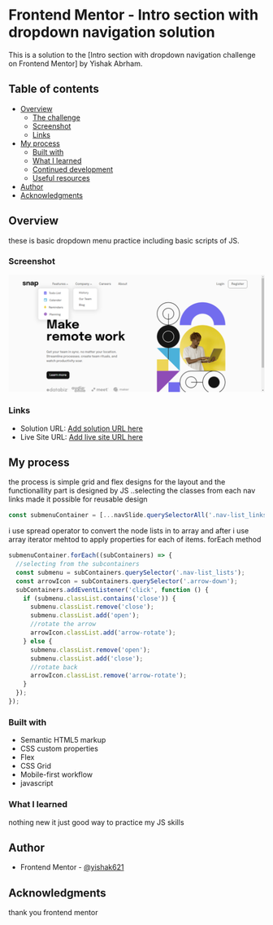 # Frontend Mentor - Intro section with dropdown navigation solution

This is a solution to the [Intro section with dropdown navigation challenge on Frontend Mentor] by Yishak Abrham.

## Table of contents

- [Overview](#overview)
  - [The challenge](#the-challenge)
  - [Screenshot](#screenshot)
  - [Links](#links)
- [My process](#my-process)
  - [Built with](#built-with)
  - [What I learned](#what-i-learned)
  - [Continued development](#continued-development)
  - [Useful resources](#useful-resources)
- [Author](#author)
- [Acknowledgments](#acknowledgments)

## Overview

these is basic dropdown menu practice including basic scripts of JS.

### Screenshot

![](/yisscreen.png)

### Links

- Solution URL: [Add solution URL here](https://your-solution-url.com)
- Live Site URL: [Add live site URL here](https://your-live-site-url.com)

## My process

the process is simple grid and flex designs for the layout and the functionallity part is designed by JS ..selecting the classes from each nav links made it possible for reusable design

```js
const submenuContainer = [...navSlide.querySelectorAll('.nav-list_links')];
```

i use spread operator to convert the node lists in to array and after i use array iterator mehtod to apply properties for each of items. forEach method

```js
submenuContainer.forEach((subContainers) => {
  //selecting from the subcontainers
  const submenu = subContainers.querySelector('.nav-list_lists');
  const arrowIcon = subContainers.querySelector('.arrow-down');
  subContainers.addEventListener('click', function () {
    if (submenu.classList.contains('close')) {
      submenu.classList.remove('close');
      submenu.classList.add('open');
      //rotate the arrow
      arrowIcon.classList.add('arrow-rotate');
    } else {
      submenu.classList.remove('open');
      submenu.classList.add('close');
      //rotate back
      arrowIcon.classList.remove('arrow-rotate');
    }
  });
});
```

### Built with

- Semantic HTML5 markup
- CSS custom properties
- Flex
- CSS Grid
- Mobile-first workflow
- javascript

### What I learned

nothing new it just good way to practice my JS skills

## Author

- Frontend Mentor - [@yishak621](https://www.frontendmentor.io/profile/yourusername)

## Acknowledgments

thank you frontend mentor
